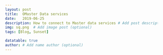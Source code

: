 ```yaml
---
layout: post
title:  OMaster Data services
date:   2019-06-25
description: How to connect to Master data services # Add post description (optional)
img: sq.png  # Add image post (optional)
tags: [Blog, Sunset]

datatable: true
author: # Add name author (optional)
---
```

